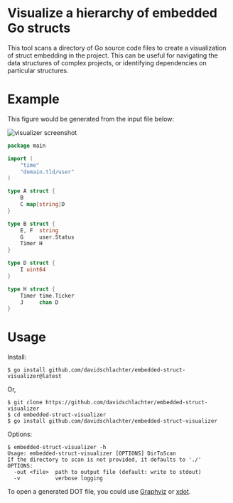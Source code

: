 # Visualize a hierarchy of embedded Go structs

This tool scans a directory of Go source code files to create a visualization of struct embedding in the project. This can be useful for navigating the data structures of complex projects, or identifying dependencies on particular structures.

# Example

This figure would be generated from the input file below:

![visualizer screenshot](https://user-images.githubusercontent.com/8271268/139614622-01693a08-4aff-4c47-81e2-764a7e4ca0ef.png)

```go
package main

import (
	"time"
	"domain.tld/user"
)

type A struct {
	B
	C map[string]D
}

type B struct {
	E, F  string
	G     user.Status
	Timer H
}

type D struct {
	I uint64
}

type H struct {
	Timer time.Ticker
	J     chan D
}

```



# Usage

Install:

`$ go install github.com/davidschlachter/embedded-struct-visualizer@latest`

Or,

```shell
$ git clone https://github.com/davidschlachter/embedded-struct-visualizer
$ cd embedded-struct-visualizer
$ go install github.com/davidschlachter/embedded-struct-visualizer
```

Options:

```
$ embedded-struct-visualizer -h
Usage: embedded-struct-visualizer [OPTIONS] DirToScan
If the directory to scan is not provided, it defaults to './'
OPTIONS:
  -out <file>  path to output file (default: write to stdout)
  -v           verbose logging
```

To open a generated DOT file, you could use [Graphviz](https://graphviz.org/download/) or [xdot](https://github.com/jrfonseca/xdot.py).
